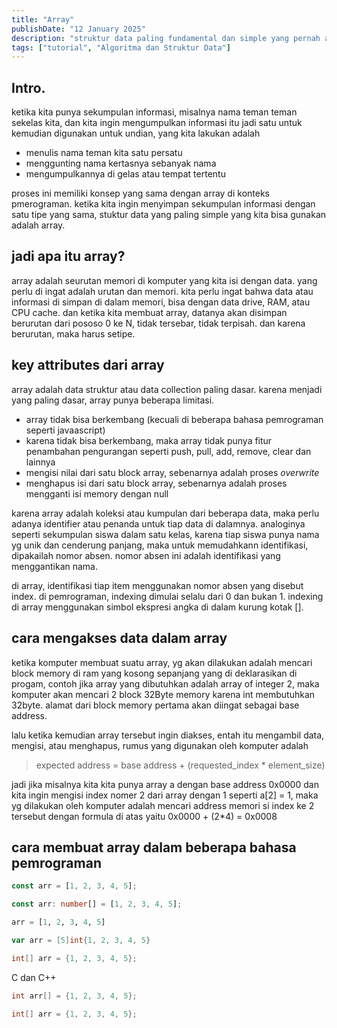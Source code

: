 ```yaml
---
title: "Array"
publishDate: "12 January 2025"
description: "struktur data paling fundamental dan simple yang pernah ada"
tags: ["tutorial", "Algoritma dan Struktur Data"]
---
```


## Intro.

ketika kita punya sekumpulan informasi, misalnya nama teman teman sekelas kita, dan kita ingin mengumpulkan informasi itu jadi satu untuk kemudian digunakan untuk undian, yang kita lakukan adalah

- menulis nama teman kita satu persatu
- menggunting nama kertasnya sebanyak nama
- mengumpulkannya di gelas atau tempat tertentu

proses ini memiliki konsep yang sama dengan array di konteks pmerograman. ketika kita ingin menyimpan sekumpulan informasi dengan satu tipe yang sama, stuktur data yang paling simple yang kita bisa gunakan adalah array.

## jadi apa itu array?

array adalah seurutan memori di komputer yang kita isi dengan data. yang perlu di ingat adalah urutan dan memori. kita perlu ingat bahwa data atau informasi di simpan di dalam memori, bisa dengan data drive, RAM, atau CPU cache.
dan ketika kita membuat array, datanya akan disimpan berurutan dari pososo 0 ke N, tidak tersebar, tidak terpisah. dan karena berurutan, maka harus setipe.

## key attributes dari array

array adalah data struktur atau data collection paling dasar. karena menjadi yang paling dasar, array punya beberapa limitasi.

- array tidak bisa berkembang (kecuali di beberapa bahasa pemrograman seperti javaascript)
- karena tidak bisa berkembang, maka array tidak punya fitur penambahan pengurangan seperti push, pull, add, remove, clear dan lainnya
- mengisi nilai dari satu block array, sebenarnya adalah proses _overwrite_
- menghapus isi dari satu block array, sebenarnya adalah proses mengganti isi memory dengan null

karena array adalah koleksi atau kumpulan dari beberapa data, maka perlu adanya identifier atau penanda untuk tiap data di dalamnya. analoginya seperti sekumpulan siswa dalam satu kelas, karena tiap siswa punya nama yg unik dan cenderung panjang, maka untuk memudahkann identifikasi, dipakailah nomor absen. nomor absen ini adalah identifikasi yang menggantikan nama.

di array, identifikasi tiap item menggunakan nomor absen yang disebut index. di pemrograman, indexing dimulai selalu dari 0 dan bukan 1. indexing di array menggunakan simbol ekspresi angka di dalam kurung kotak [].

## cara mengakses data dalam array

ketika komputer membuat suatu array, yg akan dilakukan adalah mencari block memory di ram yang kosong sepanjang yang di deklarasikan di progam, contoh jika array yang dibutuhkan adalah array of integer 2, maka komputer akan mencari 2 block 32Byte memory karena int membutuhkan 32byte. alamat dari block memory pertama akan diingat sebagai base address.

lalu ketika kemudian array tersebut ingin diakses, entah itu mengambil data, mengisi, atau menghapus, rumus yang digunakan oleh komputer adalah

> expected address = base address + (requested_index \* element_size)

jadi jika misalnya kita kita punya array a dengan base address 0x0000 dan kita ingin mengisi index nomer 2 dari array dengan 1 seperti a[2] = 1, maka yg dilakukan oleh komputer adalah mencari address memori si index ke 2 tersebut dengan formula di atas yaitu 0x0000 + (2\*4) = 0x0008

## cara membuat array dalam beberapa bahasa pemrograman

```JavaScript
const arr = [1, 2, 3, 4, 5];
```

```TypeScript
const arr: number[] = [1, 2, 3, 4, 5];
```

```Python
arr = [1, 2, 3, 4, 5]
```

```GO
var arr = [5]int{1, 2, 3, 4, 5}
```

```Java
int[] arr = {1, 2, 3, 4, 5};
```

C dan C++

```C
int arr[] = {1, 2, 3, 4, 5};
```

```C#
int[] arr = {1, 2, 3, 4, 5};
```
